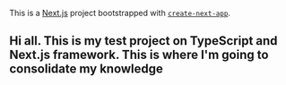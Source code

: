 This is a [Next.js](https://nextjs.org/) project bootstrapped with [`create-next-app`](https://github.com/vercel/next.js/tree/canary/packages/create-next-app).

## Hi all. This is my test project on TypeScript and Next.js framework. This is where I'm going to consolidate my knowledge